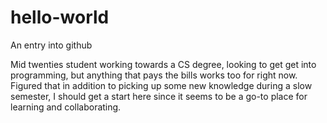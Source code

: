 # hello-world
An entry into github

Mid twenties student working towards a CS degree, looking to get get into programming, but anything that pays the bills works too for right now.  Figured that in addition to picking up some new knowledge during a slow semester, I should get a start here since it seems to be a go-to place for learning and collaborating.
